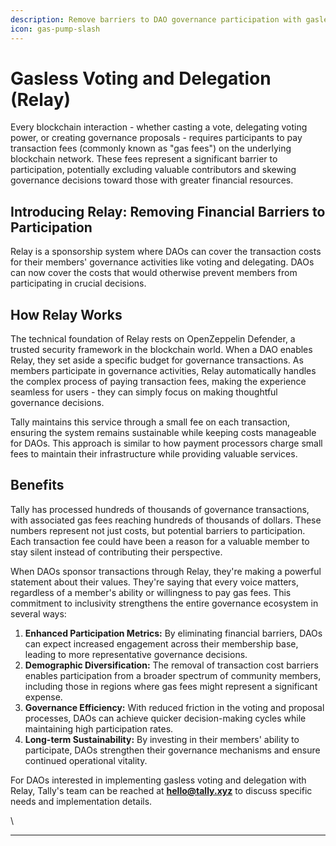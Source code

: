 ```yaml
---
description: Remove barriers to DAO governance participation with gasless transactions.
icon: gas-pump-slash
---
```


# Gasless Voting and Delegation (Relay)

Every blockchain interaction - whether casting a vote, delegating voting power, or creating governance proposals - requires participants to pay transaction fees (commonly known as "gas fees") on the underlying blockchain network. These fees represent a significant barrier to participation, potentially excluding valuable contributors and skewing governance decisions toward those with greater financial resources.

## Introducing Relay: Removing Financial Barriers to Participation

Relay is a sponsorship system where DAOs can cover the transaction costs for their members' governance activities like voting and delegating. DAOs can now cover the costs that would otherwise prevent members from participating in crucial decisions.

## How Relay Works

The technical foundation of Relay rests on OpenZeppelin Defender, a trusted security framework in the blockchain world. When a DAO enables Relay, they set aside a specific budget for governance transactions. As members participate in governance activities, Relay automatically handles the complex process of paying transaction fees, making the experience seamless for users - they can simply focus on making thoughtful governance decisions.

Tally maintains this service through a small fee on each transaction, ensuring the system remains sustainable while keeping costs manageable for DAOs. This approach is similar to how payment processors charge small fees to maintain their infrastructure while providing valuable services.

## Benefits

Tally has processed hundreds of thousands of governance transactions, with associated gas fees reaching hundreds of thousands of dollars. These numbers represent not just costs, but potential barriers to participation. Each transaction fee could have been a reason for a valuable member to stay silent instead of contributing their perspective.

When DAOs sponsor transactions through Relay, they're making a powerful statement about their values. They're saying that every voice matters, regardless of a member's ability or willingness to pay gas fees. This commitment to inclusivity strengthens the entire governance ecosystem in several ways:

1. **Enhanced Participation Metrics:** By eliminating financial barriers, DAOs can expect increased engagement across their membership base, leading to more representative governance decisions.
2. **Demographic Diversification:** The removal of transaction cost barriers enables participation from a broader spectrum of community members, including those in regions where gas fees might represent a significant expense.
3. **Governance Efficiency:** With reduced friction in the voting and proposal processes, DAOs can achieve quicker decision-making cycles while maintaining high participation rates.
4. **Long-term Sustainability:** By investing in their members' ability to participate, DAOs strengthen their governance mechanisms and ensure continued operational vitality.

For DAOs interested in implementing gasless voting and delegation with Relay, Tally's team can be reached at [**hello@tally.xyz**](mailto:hello@tally.xyz) to discuss specific needs and implementation details.

\


***

###
